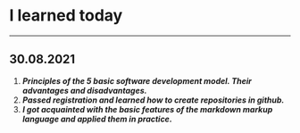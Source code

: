 # __I learned today__
---
## __30.08.2021__

1.	___Principles of the 5 basic software development model. Their advantages and disadvantages.___
2.	___Passed registration and learned how to create repositories in github.___
3.	___I got acquainted with the basic features of the markdown markup language and applied them in practice.___

